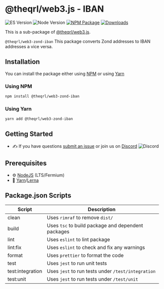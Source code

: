 # @theqrl/web3.js - IBAN

![ES Version](https://img.shields.io/badge/ES-2020-yellow)
![Node Version](https://img.shields.io/badge/node-14.x-green)
[![NPM Package](https://img.shields.io/npm/v/@theqrl/web3-zond-iban)](https://www.npmjs.com/package/@theqrl/web3-zond-iban)
[![Downloads](https://img.shields.io/npm/dm/@theqrl/web3-zond-iban)](https://www.npmjs.com/package/@theqrl/web3-zond-iban)

This is a sub-package of [@theqrl/web3.js](https://github.com/theqrl/web3.js).

`@theqrl/web3-zond-iban` This package converts Zond addresses to IBAN addresses a vice versa.

## Installation

You can install the package either using [NPM](https://www.npmjs.com/package/@theqrl/web3-zond-iban) or using [Yarn](https://yarnpkg.com/package/@theqrl/web3-zond-iban)

### Using NPM

```bash
npm install @theqrl/web3-zond-iban
```

### Using Yarn

```bash
yarn add @theqrl/web3-zond-iban
```

## Getting Started

-   :writing_hand: If you have questions [submit an issue](https://github.com/theqrl/web3.js/issues/new) or join us on [Discord](https://theqrl.org/discord)
    ![Discord](https://img.shields.io/discord/357604137204056065.svg?label=Discord&logo=discord)

## Prerequisites

-   :gear: [NodeJS](https://nodejs.org/) (LTS/Fermium)
-   :toolbox: [Yarn](https://yarnpkg.com/)/[Lerna](https://lerna.js.org/)

## Package.json Scripts

| Script           | Description                                        |
| ---------------- | -------------------------------------------------- |
| clean            | Uses `rimraf` to remove `dist/`                    |
| build            | Uses `tsc` to build package and dependent packages |
| lint             | Uses `eslint` to lint package                      |
| lint:fix         | Uses `eslint` to check and fix any warnings        |
| format           | Uses `prettier` to format the code                 |
| test             | Uses `jest` to run unit tests                      |
| test:integration | Uses `jest` to run tests under `/test/integration` |
| test:unit        | Uses `jest` to run tests under `/test/unit`        |

[docs]: https://docs.theqrl.org/
[repo]: https://github.com/theqrl/web3.js/tree/main/packages/web3-zond-iban
[npm-image]: https://img.shields.io/github/package-json/v/theqrl/web3.js/main?filename=packages%2Fweb3-zond-iban%2Fpackage.json
[npm-url]: https://npmjs.org/package/@theqrl/web3-zond-iban
[downloads-image]: https://img.shields.io/npm/dm/@theqrl/web3-zond-iban?label=npm%20downloads
